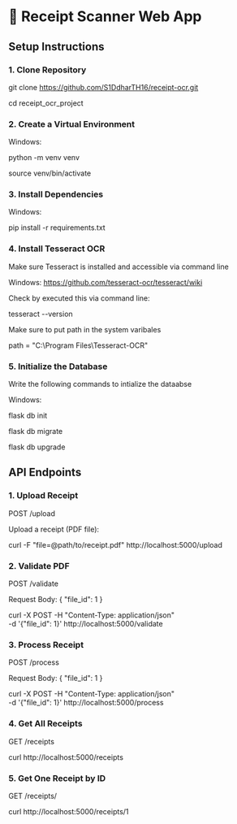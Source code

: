 # 🧾 Receipt Scanner Web App

## Setup Instructions

### **1. Clone Repository**
git clone https://github.com/S1DdharTH16/receipt-ocr.git

cd receipt_ocr_project


### **2. Create a Virtual Environment**

Windows:

python -m venv venv

source venv/bin/activate


### **3. Install Dependencies**

Windows:

pip install -r requirements.txt


### **4. Install Tesseract OCR**
Make sure Tesseract is installed and accessible via command line

Windows: https://github.com/tesseract-ocr/tesseract/wiki

Check by executed this via command line:

tesseract --version

Make sure to put path in the system varibales

path = "C:\Program Files\Tesseract-OCR"


### **5. Initialize the Database**
Write the following commands to intialize the dataabse

Windows:

flask db init

flask db migrate

flask db upgrade


## API Endpoints

### **1. Upload Receipt**

POST /upload

Upload a receipt (PDF file):

curl -F "file=@path/to/receipt.pdf" http://localhost:5000/upload


### **2. Validate PDF**

POST /validate

Request Body:
{
  "file_id": 1
}

curl -X POST -H "Content-Type: application/json" \
  -d '{"file_id": 1}' http://localhost:5000/validate


### **3. Process Receipt**
POST /process

Request Body:
{
  "file_id": 1
}

curl -X POST -H "Content-Type: application/json" \
  -d '{"file_id": 1}' http://localhost:5000/process


### **4. Get All Receipts**
GET /receipts

curl http://localhost:5000/receipts


### **5. Get One Receipt by ID**
GET /receipts/<id>

curl http://localhost:5000/receipts/1
